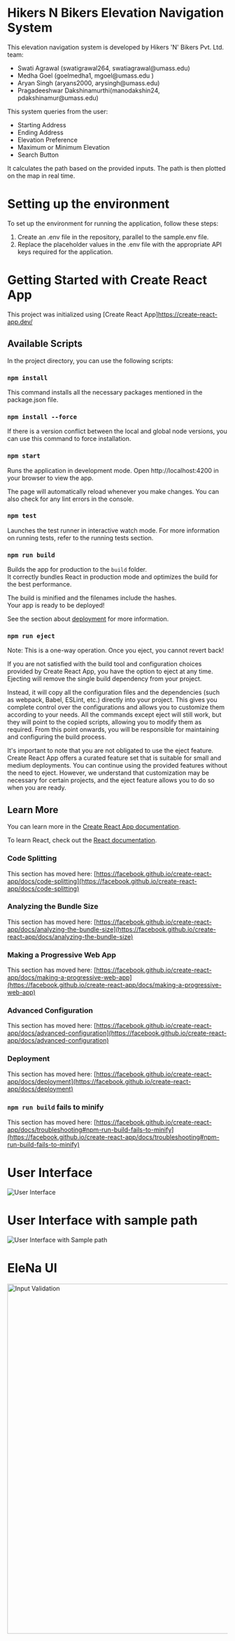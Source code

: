 # Hikers N Bikers Elevation Navigation System
This elevation navigation system is developed by Hikers 'N' Bikers Pvt. Ltd. team:
<ul>
    <li> Swati Agrawal (swatigrawal264, swatiagrawal@umass.edu)
    <li> Medha Goel (goelmedha1, mgoel@umass.edu )
    <li> Aryan Singh (aryans2000, arysingh@umass.edu)
    <li> Pragadeeshwar Dakshinamurthi(manodakshin24, pdakshinamur@umass.edu)
</ul>

This system queries from the user:
<ul>
    <li> Starting Address
    <li> Ending Address
    <li> Elevation Preference
    <li> Maximum or Minimum Elevation
    <li> Search Button
</ul>
It calculates the path based on the provided inputs.
The path is then plotted on the map in real time. 

# Setting up the environment
To set up the environment for running the application, follow these steps:

1. Create an .env file in the repository, parallel to the sample.env file.
2. Replace the placeholder values in the .env file with the appropriate API keys required for the application.

# Getting Started with Create React App

This project was initialized using [Create React App]https://create-react-app.dev/

## Available Scripts

In the project directory, you can use the following scripts:

### `npm install` 
This command installs all the necessary packages mentioned in the package.json file.

### `npm install --force`
If there is a version conflict between the local and global node versions, you can use this command to force installation. 

### `npm start`

Runs the application in development mode.
Open http://localhost:4200 in your browser to view the app.

The page will automatically reload whenever you make changes.
You can also check for any lint errors in the console.

### `npm test`

Launches the test runner in interactive watch mode.
For more information on running tests, refer to the running tests section.

### `npm run build`

Builds the app for production to the `build` folder.\
It correctly bundles React in production mode and optimizes the build for the best performance.

The build is minified and the filenames include the hashes.\
Your app is ready to be deployed!

See the section about [deployment](https://facebook.github.io/create-react-app/docs/deployment) for more information.

### `npm run eject`

Note: This is a one-way operation. Once you eject, you cannot revert back!

If you are not satisfied with the build tool and configuration choices provided by Create React App, you have the option to eject at any time. Ejecting will remove the single build dependency from your project.

Instead, it will copy all the configuration files and the dependencies (such as webpack, Babel, ESLint, etc.) directly into your project. This gives you complete control over the configurations and allows you to customize them according to your needs. All the commands except eject will still work, but they will point to the copied scripts, allowing you to modify them as required. From this point onwards, you will be responsible for maintaining and configuring the build process.

It's important to note that you are not obligated to use the eject feature. Create React App offers a curated feature set that is suitable for small and medium deployments. You can continue using the provided features without the need to eject. However, we understand that customization may be necessary for certain projects, and the eject feature allows you to do so when you are ready.

## Learn More

You can learn more in the [Create React App documentation](https://facebook.github.io/create-react-app/docs/getting-started).

To learn React, check out the [React documentation](https://reactjs.org/).

### Code Splitting

This section has moved here: [https://facebook.github.io/create-react-app/docs/code-splitting](https://facebook.github.io/create-react-app/docs/code-splitting)

### Analyzing the Bundle Size

This section has moved here: [https://facebook.github.io/create-react-app/docs/analyzing-the-bundle-size](https://facebook.github.io/create-react-app/docs/analyzing-the-bundle-size)

### Making a Progressive Web App

This section has moved here: [https://facebook.github.io/create-react-app/docs/making-a-progressive-web-app](https://facebook.github.io/create-react-app/docs/making-a-progressive-web-app)

### Advanced Configuration

This section has moved here: [https://facebook.github.io/create-react-app/docs/advanced-configuration](https://facebook.github.io/create-react-app/docs/advanced-configuration)

### Deployment

This section has moved here: [https://facebook.github.io/create-react-app/docs/deployment](https://facebook.github.io/create-react-app/docs/deployment)

### `npm run build` fails to minify

This section has moved here: [https://facebook.github.io/create-react-app/docs/troubleshooting#npm-run-build-fails-to-minify](https://facebook.github.io/create-react-app/docs/troubleshooting#npm-run-build-fails-to-minify)

 # User Interface 
<img src="./Images/Main_UI.png" alt="User Interface">

# User Interface with sample path
<img src="./Images/Map_Distance.png" alt="User Interface with Sample path">

# EleNa UI
<img src="./Images/Input_Validation.png" alt="Input Validation" height="800px">



